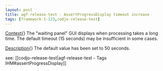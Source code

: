 ```yaml
---
layout: post
title: agf-release-test - AssertProgressDisplay timeout increase
tags: [framework-1-123,codjo-release-test]
---
```

<u>Context{</u>}
The "waiting panel" GUI displays when processing takes a long time.
The default timeout (15 seconds) may be insufficient in some cases.


<u>Description{</u>}
The default value has been set to 50 seconds.

see: [[codjo-release-test|agf-release-test - Tags IHM#assertProgressDisplay]]